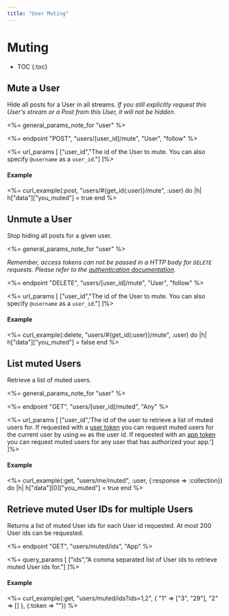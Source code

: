 ```yaml
---
title: "User Muting"
---
```


# Muting

* TOC
{:toc}

## Mute a User

Hide all posts for a User in all streams. *If you still explicitly request this User's stream or a Post from this User, it will not be hidden.*

<%= general_params_note_for "user" %>

<%= endpoint "POST", "users/[user_id]/mute", "User", "follow" %>

<%= url_params [
  ["user_id","The id of the User to mute. You can also specify <code>@username</code> as a <code>user_id</code>."]
]%>

#### Example

<%= curl_example(:post, "users/#{get_id(:user)}/mute", :user) do |h|
    h["data"]["you_muted"] = true
end %>

## Unmute a User

Stop hiding all posts for a given user.

<%= general_params_note_for "user" %>

*Remember, access tokens can not be passed in a HTTP body for `DELETE` requests. Please refer to the [authentication documentation](/reference/authentication/#making-authenticated-api-requests).*

<%= endpoint "DELETE", "users/[user_id]/mute", "User", "follow" %>

<%= url_params [
  ["user_id","The id of the User to mute. You can also specify <code>@username</code> as a <code>user_id</code>."]
]%>

#### Example

<%= curl_example(:delete, "users/#{get_id(:user)}/mute", :user) do |h|
  h["data"]["you_muted"] = false
end %>

## List muted Users

Retrieve a list of muted users.

<%= general_params_note_for "user" %>

<%= endpoint "GET", "users/[user_id]/muted", "Any" %>

<%= url_params [
  ["user_id",'The id of the user to retrieve a list of muted users for. If requested with a <a href="/reference/authentication/#access-tokens">user token</a> you can request muted users for the current user by using <code>me</code> as the user id. If requested with an <a href="/reference/authentication/#access-tokens">app token</a> you can request muted users for any user that has authorized your app.']
]%>

#### Example

<%= curl_example(:get, "users/me/muted", :user, {:response => :collection}) do |h|
    h["data"][0]["you_muted"] = true
end %>

## Retrieve muted User IDs for multiple Users

Returns a list of muted User ids for each User id requested. At most 200 User ids can be requested.

<%= endpoint "GET", "users/muted/ids", "App" %>

<%= query_params [
  ["ids","A comma separated list of User ids to retrieve muted User ids for."]
]%>

#### Example

<%= curl_example(:get, "users/muted/ids?ids=1,2", {
    "1" => ["3", "29"],
    "2" => []
}, {:token => "<YOUR APP TOKEN>"}) %>
